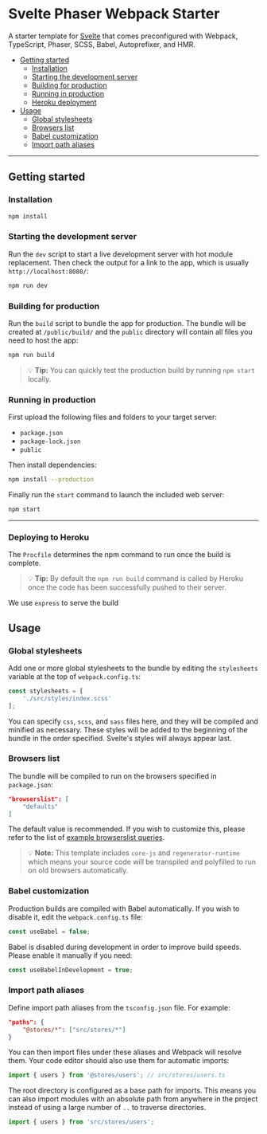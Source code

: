 # Svelte Phaser Webpack Starter

A starter template for [Svelte](https://svelte.dev) that comes preconfigured with Webpack, TypeScript, Phaser, SCSS, Babel,
Autoprefixer, and HMR.

- [Getting started](#getting-started)
	- [Installation](#installation)
	- [Starting the development server](#starting-the-development-server)
	- [Building for production](#building-for-production)
	- [Running in production](#running-in-production)
	- [Heroku deployment](#deploying-to-heroku)
- [Usage](#usage)
	- [Global stylesheets](#global-stylesheets)
	- [Browsers list](#browsers-list)
	- [Babel customization](#babel-customization)
	- [Import path aliases](#import-path-aliases)

---

## Getting started

### Installation

```bash
npm install
```

### Starting the development server

Run the `dev` script to start a live development server with hot module replacement. Then check the output for a link
to the app, which is usually `http://localhost:8080/`:

```bash
npm run dev
```

### Building for production

Run the `build` script to bundle the app for production. The bundle will be created at `/public/build/` and the `public`
directory will contain all files you need to host the app:

```bash
npm run build
```

> 💡 **Tip:** You can quickly test the production build by running `npm start` locally.

### Running in production

First upload the following files and folders to your target server:

- `package.json`
- `package-lock.json`
- `public`

Then install dependencies:

```bash
npm install --production
```

Finally run the `start` command to launch the included web server:

```bash
npm start
```

---

### Deploying to Heroku

The `Procfile` determines the npm command to run once the build is complete.
> 💡 **Tip:** By default the `npm run build` command is called by Heroku once the code has been successfully pushed to their server.

We use `express` to serve the build

## Usage

### Global stylesheets

Add one or more global stylesheets to the bundle by editing the `stylesheets` variable at the top of
`webpack.config.ts`:

```ts
const stylesheets = [
    './src/styles/index.scss'
];
```

You can specify `css`, `scss`, and `sass` files here, and they will be compiled and minified as necessary. These styles
will be added to the beginning of the bundle in the order specified. Svelte's styles will always appear last.

### Browsers list

The bundle will be compiled to run on the browsers specified in `package.json`:

```json
"browserslist": [
    "defaults"
]
```

The default value is recommended. If you wish to customize this, please refer to the list of
[example browserslist queries](https://github.com/browserslist/browserslist#full-list).

> 💡 **Note:** This template includes `core-js` and `regenerator-runtime` which means your source code will be
> transpiled and polyfilled to run on old browsers automatically.

### Babel customization

Production builds are compiled with Babel automatically. If you wish to disable it, edit the `webpack.config.ts` file:

```ts
const useBabel = false;
```

Babel is disabled during development in order to improve build speeds. Please enable it manually if you need:

```ts
const useBabelInDevelopment = true;
```

### Import path aliases

Define import path aliases from the `tsconfig.json` file. For example:

```json
"paths": {
    "@stores/*": ["src/stores/*"]
}
```

You can then import files under these aliases and Webpack will resolve them. Your code editor should also use them
for automatic imports:

```ts
import { users } from '@stores/users'; // src/stores/users.ts
```

The root directory is configured as a base path for imports. This means you can also import modules with an absolute
path from anywhere in the project instead of using a large number of `..` to traverse directories.

```ts
import { users } from 'src/stores/users';
```
